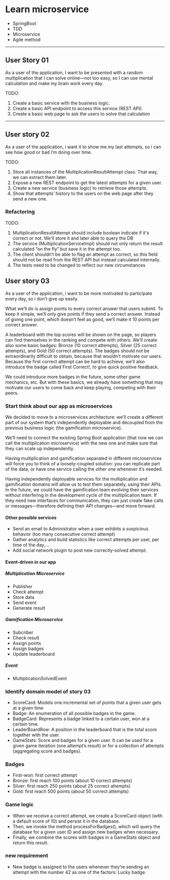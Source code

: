 # Learn microservice
- SpringBoot
- TDD
- Microservice
- Agile method
-----------------
## User Story 01
As a user of the application, I want to be presented with a random
multiplication that I can solve online—not too easy, so I can use mental
calculation and make my brain work every day.

TODO:
1. Create a basic service with the business logic.
2. Create a basic API endpoint to access this service
(REST API).
3. Create a basic web page to ask the users to solve that
calculation

------------------
## User story 02
As a user of the application, i want it to show me my last attempts, so i can
see how good or bad i’m doing over time.

TODO:
1. Store all instances of the MultiplicationResultAttempt
class. That way, we can extract them later.
2. Expose a new REST endpoint to get the latest attempts
for a given user.
3. Create a new service (business logic) to retrieve those
attempts.
4. Show that attempts’ history to the users on the web
page after they send a new one.

### Refactoring
TODO:
1. MultiplicationResultAttempt should include boolean indicate if it's correct or not. We'll store it and later able to query the DB
2. The service (MultiplicationServiceImpl) should
   not only return the result calculated “on the fly” but
   save it in the attempt too.
3. The client shouldn’t be able to flag an attempt as
   correct, so this field should not be read from the
   REST API but instead calculated internally.
4. The tests need to be changed to reflect our new
   circumstances
   
 ## User story 03
 As a user of the application, i want to be more motivated to participate every
 day, so i don’t give up easily.
 
 What we’ll do is assign points to every correct answer that users submit. To
 keep it simple, we’ll only give points if they send a correct answer. Instead
 of giving one point, which doesn’t feel as good, we’ll make it 10 points per
 correct answer.
 
 A leaderboard with the top scores will be shown on the page, so players
 can find themselves in the ranking and compete with others.
 We’ll create also some basic badges: Bronze (10 correct attempts),
 Silver (25 correct attempts), and Gold (50 correct attempts). The badges
 should not be extraordinarily difficult to obtain, because that wouldn’t
 motivate our users. Because the first correct attempt can be hard to
 achieve, we’ll also introduce the badge called First Correct!, to give quick
 positive feedback.
 
 We could introduce more badges in the future, some other game
 mechanics, etc. But with these basics, we already have something that may
 motivate our users to come back and keep playing, competing with their
 peers.
 
 ### Start think about our app as microservices
 We decided to move to a microservices architecture: we’ll create
 a different part of our system that’s independently deployable
 and decoupled from the previous business logic (the gamification
 microservice). 
 
 We’ll need to connect the existing Spring Boot application
 (that now we can call the multiplication microservice) with the new one
 and make sure that they can scale up independently.
 
 Having multiplication and gamification separated
 in different microservices will force you to think of a loosely-coupled
 solution: you can replicate part of the data, or have one service calling the
 other one whenever it’s needed.
 
 Having independently deployable services for the multiplication and
 gamification domains will allow us to test them separately, using their
 APIs. In the future, we could have the gamification team evolving
 their services without interfering in the development cycle of the
 multiplication team. If they need new interfaces for communication,
 they can just create fake calls or messages—therefore defining their
 API changes—and move forward. 
 
 #### Other possible services
 - Send an email to Administrator when a user exhibits a suspicious behavior (too many consecutive correct attempt)
 - Gather analytics and build statistics like correct attempts per user, per time of the day,...
 - Add social network plugin to post new correctly-solved attempt.
 
 #### Event-driven in our app
 ##### Multiplication Microservice
 - Publisher
 - Check attempt
 - Store data
 - Send event
 - Generate result 
 
 ##### Gamification Microservice
 - Subcriber
 - Check result
 - Assign points
 - Assign badges
 - Update leaderboard
 
 ##### Event
 - MultiplicationSolvedEvent
 
 ### Identify domain model of story 03
 - ScoreCard: Models one incremental set of points that a given user gets at a given time
 - Badge: An enumeration of all possible badges in the game.
 - BadgeCard: Represents a badge linked to a certain user, won at a certain time.
 - LeaderBoardRow: A position in the leaderboard that is the total score together with the user.
 - GameStats: Score and badges for a given user. It can be used for a given game iteration (one attempt’s result) or for a collection of attempts (aggregating score and badges).
 
 ### Badges
 - First-won: first correct attempt 
 - Bronze: first reach 100 points (about 10 correct attempts)
 - Silver: first reach 250 points (about 25 correct attempts)
 - Gold: first reach 500 points (about 50 correct attempts)
 
 ### Game logic
 - When we receive a correct attempt, we create a ScoreCard object
 (with a default score of 10) and persist it in the database. 
 - Then, we invoke the method processForBadges(), which will query the database
 for a given user ID and assign new badges when necessary.  
 - Finally, we combine the scores with badges in a GameStats object and return this
 result.
 
 ### new requirement
 - New badge is assigned to the users whenever they’re sending an attempt with the number 42 as one of the factors: Lucky badge.